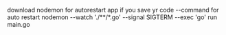 download nodemon for autorestart app if you save yr code
--command for auto restart nodemon --watch './**/*.go' --signal SIGTERM --exec 'go' run main.go
